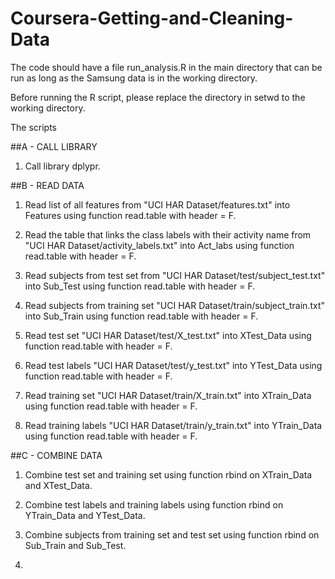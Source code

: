 Coursera-Getting-and-Cleaning-Data
==================================

The code should have a file run_analysis.R in the main directory that can be run as long as the Samsung data is in the working directory.

Before running the R script, please replace the directory in setwd to the working directory.

The scripts

##A - CALL LIBRARY
1) Call library dplypr.

##B - READ DATA
1) Read list of all features from "UCI HAR Dataset/features.txt" into Features using function read.table with header = F.
2) Read the table that links the class labels with their activity name from "UCI HAR Dataset/activity_labels.txt" into Act_labs using function read.table with header = F.

3) Read subjects from test set from "UCI HAR Dataset/test/subject_test.txt" into Sub_Test using function read.table with header = F.

4) Read subjects from training set "UCI HAR Dataset/train/subject_train.txt" into Sub_Train using function read.table with header = F.

5) Read test set "UCI HAR Dataset/test/X_test.txt" into XTest_Data using function read.table with header = F.

6) Read test labels "UCI HAR Dataset/test/y_test.txt" into YTest_Data using function read.table with header = F.

7) Read training set "UCI HAR Dataset/train/X_train.txt" into XTrain_Data using function read.table with header = F.

8) Read training labels "UCI HAR Dataset/train/y_train.txt" into YTrain_Data using function read.table with header = F.

##C - COMBINE DATA
1) Combine test set and training set using function rbind on XTrain_Data and XTest_Data.

2) Combine test labels and training labels using function rbind on YTrain_Data and YTest_Data.

3) Combine subjects from training set and test set using function rbind on Sub_Train and Sub_Test.

13)
